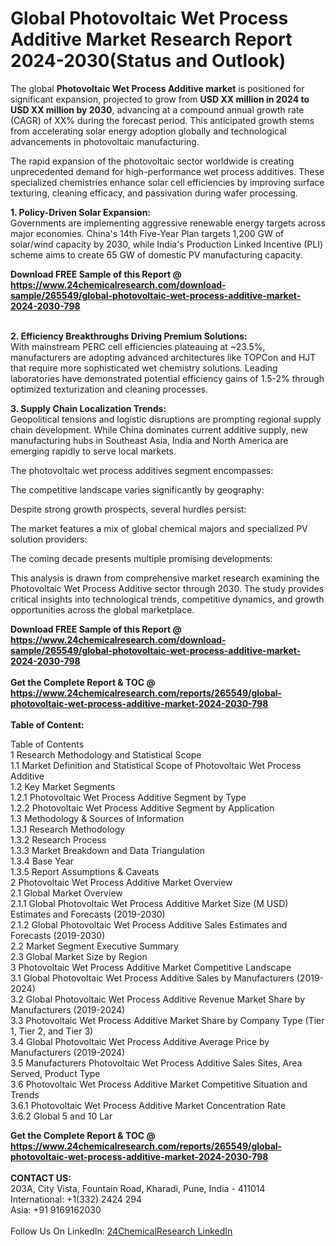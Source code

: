 <h1>Global Photovoltaic Wet Process Additive Market Research Report 2024-2030(Status and Outlook)</h1><p>The global <strong>Photovoltaic Wet Process Additive market</strong> is positioned for significant expansion, projected to grow from <strong>USD XX million in 2024 to USD XX million by 2030</strong>, advancing at a compound annual growth rate (CAGR) of XX% during the forecast period. This anticipated growth stems from accelerating solar energy adoption globally and technological advancements in photovoltaic manufacturing.</p><p>The rapid expansion of the photovoltaic sector worldwide is creating unprecedented demand for high-performance wet process additives. These specialized chemistries enhance solar cell efficiencies by improving surface texturing, cleaning efficacy, and passivation during wafer processing.</p><p><strong>1. Policy-Driven Solar Expansion:</strong><br>
Governments are implementing aggressive renewable energy targets across major economies. China's 14th Five-Year Plan targets 1,200 GW of solar/wind capacity by 2030, while India's Production Linked Incentive (PLI) scheme aims to create 65 GW of domestic PV manufacturing capacity.</p><div><b>Download FREE Sample of this Report @ 
            <a href="https://www.24chemicalresearch.com/download-sample/265549/global-photovoltaic-wet-process-additive-market-2024-2030-798">
            https://www.24chemicalresearch.com/download-sample/265549/global-photovoltaic-wet-process-additive-market-2024-2030-798</a></b></div><br><p><strong>2. Efficiency Breakthroughs Driving Premium Solutions:</strong><br>
With mainstream PERC cell efficiencies plateauing at ~23.5%, manufacturers are adopting advanced architectures like TOPCon and HJT that require more sophisticated wet chemistry solutions. Leading laboratories have demonstrated potential efficiency gains of 1.5-2% through optimized texturization and cleaning processes.</p><p><strong>3. Supply Chain Localization Trends:</strong><br>
Geopolitical tensions and logistic disruptions are prompting regional supply chain development. While China dominates current additive supply, new manufacturing hubs in Southeast Asia, India and North America are emerging rapidly to serve local markets.</p><p>The photovoltaic wet process additives segment encompasses:</p><p>The competitive landscape varies significantly by geography:</p><p>Despite strong growth prospects, several hurdles persist:</p><p>The market features a mix of global chemical majors and specialized PV solution providers:</p><p>The coming decade presents multiple promising developments:</p><p>This analysis is drawn from comprehensive market research examining the Photovoltaic Wet Process Additive sector through 2030. The study provides critical insights into technological trends, competitive dynamics, and growth opportunities across the global marketplace.</p><div><b>Download FREE Sample of this Report @ 
            <a href="https://www.24chemicalresearch.com/download-sample/265549/global-photovoltaic-wet-process-additive-market-2024-2030-798">
            https://www.24chemicalresearch.com/download-sample/265549/global-photovoltaic-wet-process-additive-market-2024-2030-798</a></b></div><br><div><b>Get the Complete Report & TOC @ 
            <a href="https://www.24chemicalresearch.com/reports/265549/global-photovoltaic-wet-process-additive-market-2024-2030-798">
            https://www.24chemicalresearch.com/reports/265549/global-photovoltaic-wet-process-additive-market-2024-2030-798</a></b></div><br>
            <b>Table of Content:</b><p>Table of Contents<br />
1 Research Methodology and Statistical Scope<br />
1.1 Market Definition and Statistical Scope of Photovoltaic Wet Process Additive<br />
1.2 Key Market Segments<br />
1.2.1 Photovoltaic Wet Process Additive Segment by Type<br />
1.2.2 Photovoltaic Wet Process Additive Segment by Application<br />
1.3 Methodology & Sources of Information<br />
1.3.1 Research Methodology<br />
1.3.2 Research Process<br />
1.3.3 Market Breakdown and Data Triangulation<br />
1.3.4 Base Year<br />
1.3.5 Report Assumptions & Caveats<br />
2 Photovoltaic Wet Process Additive Market Overview<br />
2.1 Global Market Overview<br />
2.1.1 Global Photovoltaic Wet Process Additive Market Size (M USD) Estimates and Forecasts (2019-2030)<br />
2.1.2 Global Photovoltaic Wet Process Additive Sales Estimates and Forecasts (2019-2030)<br />
2.2 Market Segment Executive Summary<br />
2.3 Global Market Size by Region<br />
3 Photovoltaic Wet Process Additive Market Competitive Landscape<br />
3.1 Global Photovoltaic Wet Process Additive Sales by Manufacturers (2019-2024)<br />
3.2 Global Photovoltaic Wet Process Additive Revenue Market Share by Manufacturers (2019-2024)<br />
3.3 Photovoltaic Wet Process Additive Market Share by Company Type (Tier 1, Tier 2, and Tier 3)<br />
3.4 Global Photovoltaic Wet Process Additive Average Price by Manufacturers (2019-2024)<br />
3.5 Manufacturers Photovoltaic Wet Process Additive Sales Sites, Area Served, Product Type<br />
3.6 Photovoltaic Wet Process Additive Market Competitive Situation and Trends<br />
3.6.1 Photovoltaic Wet Process Additive Market Concentration Rate<br />
3.6.2 Global 5 and 10 Lar</p><div><b>Get the Complete Report & TOC @ 
            <a href="https://www.24chemicalresearch.com/reports/265549/global-photovoltaic-wet-process-additive-market-2024-2030-798">
            https://www.24chemicalresearch.com/reports/265549/global-photovoltaic-wet-process-additive-market-2024-2030-798</a></b></div><br><b>CONTACT US:</b><br>
            203A, City Vista, Fountain Road, Kharadi, Pune, India - 411014<br>
            International: +1(332) 2424 294<br>
            Asia: +91 9169162030 <br><br>
            Follow Us On LinkedIn: <a href="https://www.linkedin.com/company/24chemicalresearch/">24ChemicalResearch LinkedIn</a>